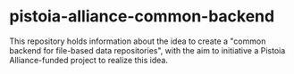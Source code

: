 # pistoia-alliance-common-backend
This repository holds information about the idea to create a "common backend for file-based data repositories", with the aim to initiative a Pistoia Alliance-funded project to realize this idea.
